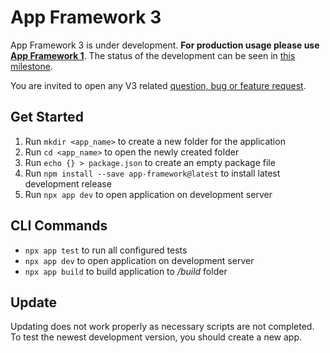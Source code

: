 # App Framework 3

App Framework 3 is under development. **For production usage please use [App Framework 1](https://github.com/scriptPilot/app-framework)**. The status of the development can be seen in [this milestone](https://github.com/scriptPilot/app-framework/milestone/8).

You are invited to open any V3 related [question, bug or feature request](https://github.com/scriptPilot/app-framework/issues).

## Get Started

1. Run `mkdir <app_name>` to create a new folder for the application
2. Run `cd <app_name>` to open the newly created folder
3. Run `echo {} > package.json` to create an empty package file
4. Run `npm install --save app-framework@latest` to install latest development release
5. Run `npx app dev` to open application on development server

## CLI Commands

- `npx app test` to run all configured tests
- `npx app dev` to open application on development server
- `npx app build` to build application to */build* folder

## Update

Updating does not work properly as necessary scripts are not completed.
To test the newest development version, you should create a new app.
